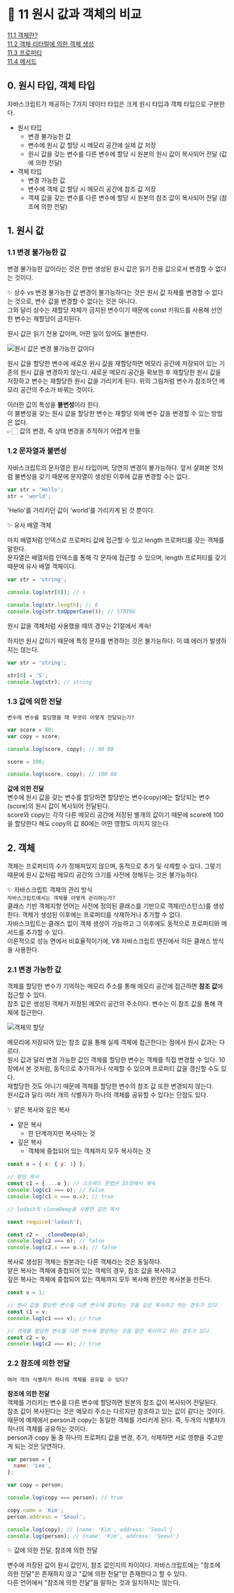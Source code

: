 # 🎯 11 원시 값과 객체의 비교

[11.1 객체란?](#1-객체란)  
[11.2 객체 리터럴에 의한 객체 생성](#2-객체-리터럴에-의한-객체-생성)  
[11.3 프로퍼티](#3-프로퍼티)  
[11.4 메서드](#4-메서드)

## 0. 원시 타입, 객체 타입

자바스크립트가 제공하는 7가지 데이터 타입은 크게 원시 타입과 객체 타입으로 구분한다.

- 원시 타입
  - 변경 불가능한 값
  - 변수에 원시 값 할당 시 메모리 공간에 실제 값 저장
  - 원시 값을 갖는 변수를 다른 변수에 할당 시 원본의 원시 값이 복사되어 전달 (값에 의한 전달)
- 객체 타입
  - 변경 가능한 값
  - 변수에 객체 값 할당 시 메모리 공간에 참조 값 저장
  - 객체 값을 갖는 변수를 다른 변수에 할당 시 원본의 참조 값이 복사되어 전달 (참조에 의한 전달)

## 1. 원시 값

### 1.1 변경 불가능한 값

변경 불가능한 값이라는 것은 한번 생성된 원시 값은 읽기 전용 값으로서 변경할 수 없다는 것이다.

✨ 상수 vs 변경 불가능한 값
변경이 불가능하다는 것은 원시 값 자체를 변경할 수 없다는 것으로, 변수 값을 변경할 수 없다는 것은 아니다.  
그와 달리 상수는 재할당 자체가 금지된 변수이기 때문에 const 키워드를 사용해 선언한 변수는 재할당이 금지된다.

원시 값은 읽기 전용 값이며, 어떤 일이 있어도 불변한다.

![원시 값은 변경 불가능한 값이다](https://velog.velcdn.com/images/049494/post/e08112ec-b948-4b2c-8be5-b714f9dc6e8c/image.jpg)

원시 값을 할당한 변수에 새로운 원시 값을 재할당하면 메모리 공간에 저장되어 있는 기존의 원시 값을 변경하지 않는다. 새로운 메모리 공간을 확보한 후 재할당한 원시 값을 저장하고 변수는 재할당한 원시 값을 가리키게 된다. 위의 그림처럼 변수가 참조하던 메모리 공간의 주소가 바뀌는 것이다.

이러한 값의 특성을 **불변성**이라 한다.  
이 불변성을 갖는 원시 값을 할당한 변수는 재할당 외에 변수 값을 변경할 수 있는 방법은 없다.  
👉🏻 값의 변경, 즉 상태 변경을 추적하기 어렵게 만듦

### 1.2 문자열과 불변성

자바스크립트의 문자열은 원시 타입이며, 당연히 변경이 불가능하다. 앞서 살펴본 것처럼 불변성을 갖기 때문에 문자열이 생성된 이후에 값을 변경할 수는 없다.

```javascript
var str = 'Hello';
str = 'world';
```

'Hello'를 가리키던 값이 'world'를 가리키게 된 것 뿐이다.

✨ 유사 배열 객체

마치 배열처럼 인덱스로 프로퍼티 값에 접근할 수 있고 length 프로퍼티를 갖는 객체를 말한다.  
문자열은 배열처럼 인덱스를 통해 각 문자에 접근할 수 있으며, length 프로퍼티를 갖기 때문에 유사 배열 객체이다.

```javascript
var str = 'string';

console.log(str[0]); // s

console.log(str.length); // 6
console.log(str.toUpperCase()); // STRING
```

원시 값을 객체처럼 사용했을 때의 경우는 21절에서 계속!

하지만 원시 값이기 때문에 특정 문자를 변경하는 것은 불가능하다.
이 떄 에러가 발생하지는 않는다.

```javascript
var str = 'string';

str[0] = 'S';
console.log(str); // string
```

### 1.3 값에 의한 전달

`변수에 변수를 할당했을 때 무엇이 어떻게 전달되는가?`

```javascript
var score = 80;
var copy = score;

console.log(score, copy); // 80 80

score = 100;

console.log(score, copy); // 100 80
```

**값에 의한 전달**  
변수에 원시 값을 갖는 변수를 할당하면 할당받는 변수(copy)에는 할당되는 변수(score)의 원시 값이 복사되어 전달된다.  
score와 copy는 각각 다른 메모리 공간에 저장된 별개의 값이기 때문에 score에 100을 할당한다 해도 copy의 값 80에는 어떤 영향도 미치지 않는다.

## 2. 객체

객체는 프로퍼티의 수가 정해져있지 않으며, 동적으로 추가 및 삭제할 수 있다. 그렇기 때문에 원시 값처럼 메모리 공간의 크기를 사전에 정해두는 것은 불가능하다.

✨ 자바스크립트 객체의 관리 방식  
`자바스크립트에서는 객체를 어떻게 관리하는가?`  
클래스 기반 객체지향 언어는 사전에 정의된 클래스를 기반으로 객체(인스턴스)를 생성한다. 객체가 생성된 이후에는 프로퍼티를 삭제하거나 추가할 수 없다.  
자바스크립트는 클래스 없이 객체 생성이 가능하고 그 이후에도 동적으로 프로퍼티와 메서드를 추가할 수 있다.  
이론적으로 성능 면에서 비효율적이기에, V8 자바스크립트 엔진에서 히든 클래스 방식을 사용한다.

### 2.1 변경 가능한 값

객체를 할당한 변수가 기억하는 메모리 주소를 통해 메모리 공간에 접근하면 **참조 값**에 접근할 수 있다.  
참조 값은 생성된 객체가 저장된 메모리 공간의 주소이다. 변수는 이 참조 값을 통해 객체에 접근한다.

![객체의 할당](https://velog.velcdn.com/images/049494/post/f86c0103-a340-4387-afc5-ebb626bcdb4a/image.jpg)

메모리에 저장되어 있는 참조 값을 통해 실제 객체에 접근한다는 점에서 원시 값과는 다르다.  
원시 값과 달리 변경 가능한 값인 객체를 할당한 변수는 객체를 직접 변경할 수 있다. 10장에서 본 것처럼, 동적으로 추가하거나 삭제할 수 있으며 프로퍼티 값을 갱신할 수도 있다.  
재할당한 것도 아니기 때문에 객체를 할당한 변수의 참조 값 또한 변경되지 않는다.  
원시값과 달리 여러 개의 식별자가 하나의 객체를 공유할 수 있다는 단점도 있다.

✨ 얕은 복사와 깊은 복사

- 얕은 복사
  - 한 단계까지만 복사하는 것
- 깊은 복사
  - 객체에 중첩되어 있는 객체까지 모두 복사하는 것

```javascript
const o = { x: { y: 1} };

// 얕은 복사
const c1 = { ...o }; // 스프레드 문법은 35장에서 계속
console.log(c1 === o); // false
console.log(c1.x === o.x); // true

// lodash의 cloneDeep을 사용한 깊은 복사

const require('lodash');

const c2 = _.cloneDeep(o);
console.log(c2 === o); // false
console.log(c2.x === o.x); // false
```

복사로 생성된 객체는 원본과는 다른 객체라는 것은 동일하다.  
얕은 복사는 객체에 중첩되어 있는 객체의 경우, 참조 값을 복사하고  
깊은 복사는 객체에 중첩되어 있는 객체까지 모두 복사해 완전한 복사본을 만든다.

```javascript
const v = 1;

// 원시 값을 할당한 변수를 다른 변수에 할당하는 것을 깊은 복사라고 하는 경우가 있다.
const c1 = v;
console.log(c1 === v); // true

// 객체를 할당한 변수를 다른 변수에 할당하는 것을 얕은 복사라고 하는 경우가 있다.
const c2 = o;
console.log(c2 === o); // true
```

### 2.2 참조에 의한 전달

`여러 개의 식별자가 하나의 객체를 공유할 수 있다?`

**참조에 의한 전달**  
객체를 가리키는 변수를 다른 변수에 할당하면 원본의 참조 값이 복사되어 전달된다.  
참조 값이 복사된다는 것은 메모리 주소는 다르지만 참조하고 있는 값이 같다는 것이다. 때문에 예제에서 person과 copy는 동일한 객체를 가리키게 된다. 즉, 두개의 식별자가 하나의 객체를 공유하는 것이다.  
person과 copy 둘 중 하나의 프로퍼티 값을 변경, 추가, 삭제하면 서로 영향을 주고받게 되는 것은 당연하다.

```javascript
var person = {
  name: 'Lee',
};

var copy = person;

console.log(copy === person); // true

copy.name = 'Kim';
person.address = 'Seoul';

console.log(copy); // {name: 'Kim', address: 'Seoul'}
console.log(person); // {name: 'Kim', address: 'Seoul'}
```

✨ 값에 의한 전달, 참조에 의한 전달

변수에 저장된 값이 원시 값인지, 참조 값인지의 차이이다.
자바스크립트에는 "참조에 의한 전달"은 존재하지 않고 "값에 의한 전달"만 존재한다고 할 수 있다.  
다른 언어에서 "참조에 의한 전달"을 말하는 것과 일치하지는 않는다.
